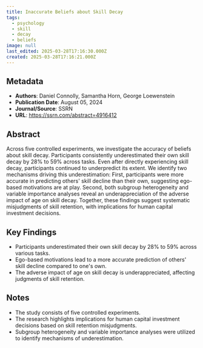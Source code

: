 ```yaml
---
title: Inaccurate Beliefs about Skill Decay
tags:
  - psychology
  - skill
  - decay
  - beliefs
image: null
last_edited: 2025-03-28T17:16:30.000Z
created: 2025-03-28T17:16:21.000Z
---
```


## Metadata
- **Authors**: Daniel Connolly, Samantha Horn, George Loewenstein
- **Publication Date**: August 05, 2024
- **Journal/Source**: SSRN
- **URL**: https://ssrn.com/abstract=4916412

## Abstract
Across five controlled experiments, we investigate the accuracy of beliefs about skill decay. Participants consistently underestimated their own skill decay by 28% to 59% across tasks. Even after directly experiencing skill decay, participants continued to underpredict its extent. We identify two mechanisms driving this underestimation: First, participants were more accurate in predicting others' skill decline than their own, suggesting ego-based motivations are at play. Second, both subgroup heterogeneity and variable importance analyses reveal an underappreciation of the adverse impact of age on skill decay. Together, these findings suggest systematic misjudgments of skill retention, with implications for human capital investment decisions.

## Key Findings
- Participants underestimated their own skill decay by 28% to 59% across various tasks.
- Ego-based motivations lead to a more accurate prediction of others' skill decline compared to one's own.
- The adverse impact of age on skill decay is underappreciated, affecting judgments of skill retention.

## Notes
- The study consists of five controlled experiments.
- The research highlights implications for human capital investment decisions based on skill retention misjudgments.
- Subgroup heterogeneity and variable importance analyses were utilized to identify mechanisms of underestimation.

